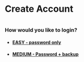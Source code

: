 # Create Account
#
 ### How would you like to login?
 * #### [EASY - password only](easy-login.md)
 * #### [MEDIUM - Password + backup](medium-login.md)
